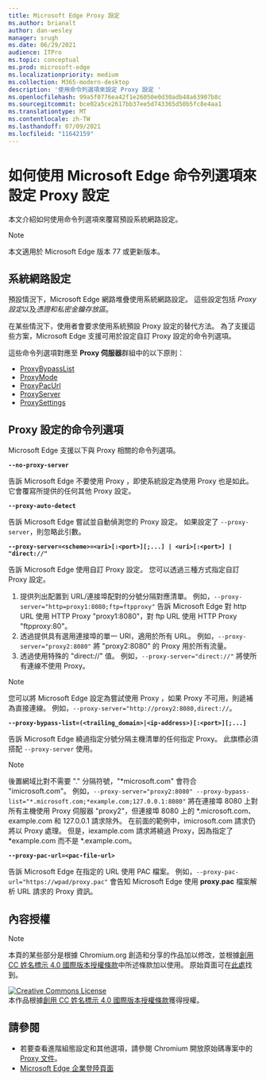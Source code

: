 ```yaml
---
title: Microsoft Edge Proxy 設定
ms.author: brianalt
author: dan-wesley
manager: srugh
ms.date: 06/29/2021
audience: ITPro
ms.topic: conceptual
ms.prod: microsoft-edge
ms.localizationpriority: medium
ms.collection: M365-modern-desktop
description: '使用命令列選項來設定 Proxy 設定 '
ms.openlocfilehash: 99a5f0776ea42f1e26050e0d30adb48a63907b8c
ms.sourcegitcommit: bce02a5ce2617bb37ee5d743365d50b5fc8e4aa1
ms.translationtype: MT
ms.contentlocale: zh-TW
ms.lasthandoff: 07/09/2021
ms.locfileid: "11642159"
---
```

# <a name="how-to-use-microsoft-edge-command-line-options-to-configure-proxy-settings"></a>如何使用 Microsoft Edge 命令列選項來設定 Proxy 設定

本文介紹如何使用命令列選項來覆寫預設系統網路設定。

>[!NOTE]
>本文適用於 Microsoft Edge 版本 77 或更新版本。

## <a name="system-network-settings"></a>系統網路設定

預設情況下，Microsoft Edge 網路堆疊使用系統網路設定。 這些設定包括 *Proxy 設定*以及*憑證和私密金鑰存放區*。

在某些情況下，使用者會要求使用系統預設 Proxy 設定的替代方法。 為了支援這些方案，Microsoft Edge 支援可用於設定自訂 Proxy 設定的命令列選項。

這些命令列選項對應至 **Proxy 伺服器**群組中的以下原則：

- [ProxyBypassList](./microsoft-edge-policies.md#proxybypasslist)
- [ProxyMode](./microsoft-edge-policies.md#proxymode)
- [ProxyPacUrl](./microsoft-edge-policies.md#proxypacurl)
- [ProxyServer](./microsoft-edge-policies.md#proxyserver)
- [ProxySettings](./microsoft-edge-policies.md#proxysettings)

## <a name="command-line-options-for-proxy-settings"></a>Proxy 設定的命令列選項

Microsoft Edge 支援以下與 Proxy 相關的命令列選項。

 **`--no-proxy-server`**
 
告訴 Microsoft Edge 不要使用 Proxy ，即使系統設定為使用 Proxy 也是如此。 它會覆寫所提供的任何其他 Proxy 設定。

**`--proxy-auto-detect`**

告訴 Microsoft Edge 嘗試並自動偵測您的 Proxy 設定。 如果設定了 `--proxy-server`，則忽略此引數。

**`--proxy-server=<scheme>=<uri>[:<port>][;...] | <uri>[:<port>] | "direct://"`**

告訴 Microsoft Edge 使用自訂 Proxy 設定。 您可以透過三種方式指定自訂 Proxy 設定。

1. 提供列出配置到 URL/連接埠配對的分號分隔對應清單。 例如，`--proxy-server="http=proxy1:8080;ftp=ftpproxy"` 告訴 Microsoft Edge 對 http URL 使用 HTTP Proxy "proxy1:8080"，對 ftp URL 使用 HTTP Proxy "ftpproxy:80"。
2. 透過提供具有選用連接埠的單一 URI，適用於所有 URL。 例如，`--proxy-server="proxy2:8080"` 將 "proxy2:8080" 的 Proxy 用於所有流量。
3. 透過使用特殊的 "direct://" 值。 例如，`--proxy-server="direct://"` 將使所有連線不使用 Proxy。 

>[!NOTE]
>您可以將 Microsoft Edge 設定為嘗試使用 Proxy ，如果 Proxy 不可用，則遞補為直接連線。 例如，`--proxy-server="http://proxy2:8080,direct://`。

**`--proxy-bypass-list=(<trailing_domain>|<ip-address>)[:<port>][;...]`**

告訴 Microsoft Edge 繞過指定分號分隔主機清單的任何指定 Proxy。 此旗標必須搭配 `--proxy-server` 使用。

>[!NOTE]
>後置網域比對不需要 "." 分隔符號，"\*microsoft.com" 會符合 "imicrosoft.com"。 例如，`--proxy-server="proxy2:8080" --proxy-bypass-list="*.microsoft.com;*example.com;127.0.0.1:8080"` 將在連接埠 8080 上對所有主機使用 Proxy 伺服器 "proxy2"，但連接埠 8080 上的 \*.microsoft.com、example.com 和 127.0.0.1 請求除外。 在前面的範例中，imicrosoft.com 請求仍將以 Proxy 處理。 但是，iexample.com 請求將繞過 Proxy，因為指定了 \*example.com 而不是 \*.example.com。

**`--proxy-pac-url=<pac-file-url>`**

告訴 Microsoft Edge 在指定的 URL 使用 PAC 檔案。 例如，`--proxy-pac-url="https://wpad/proxy.pac"` 會告知 Microsoft Edge 使用 **proxy.pac** 檔案解析 URL 請求的 Proxy 資訊。

## <a name="content-license"></a>內容授權

> [!NOTE]
> 本頁的某些部分是根據 Chromium.org 創造和分享的作品加以修改，並根據[創用 CC 姓名標示 4.0 國際版本授權條款](http://creativecommons.org/licenses/by/4.0/)中所述條款加以使用。 原始頁面可在[此處](https://www.chromium.org/developers/design-documents/network-settings#TOC-Command-line-options-for-proxy-sett)找到。
  
<a rel="license" href="http://creativecommons.org/licenses/by/4.0/"><img alt="Creative Commons License" style="border-width:0" src="https://i.creativecommons.org/l/by/4.0/88x31.png" /></a><br />本作品根據<a rel="license" href="http://creativecommons.org/licenses/by/4.0/">創用 CC 姓名標示 4.0 國際版本授權條款</a>獲得授權。

## <a name="see-also"></a>請參閱

- 若要查看進階組態設定和其他選項，請參閱 Chromium 開放原始碼專案中的 [Proxy 文件](https://chromium.googlesource.com/chromium/src/+/HEAD/net/docs/proxy.md)。
- [Microsoft Edge 企業登陸頁面](https://aka.ms/EdgeEnterprise)